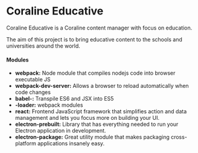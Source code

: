 # Coraline Educative

Coraline Educative is a Coraline content manager with focus on education.

The aim of this project is to bring educative content to the schools and universities around the world.

#### Modules
- **webpack:** Node module that compiles nodejs code into browser executable JS
- **webpack-dev-server:** Allows a browser to reload automatically when  code changes
- **babel-:** Transpile ES6 and JSX into ES5
- **-loader:** webpack modules
- **react:** Frontend JavaScript framework that simplifies action and data management and lets you focus more on building your UI.
- **electron-prebuilt:** Library that has everything needed to run your Electron application in development.
- **electron-package:** Great utility module that makes packaging cross-platform applications insanely easy.
